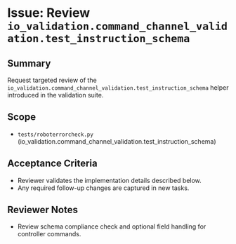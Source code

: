 # Issue: Review `io_validation.command_channel_validation.test_instruction_schema`

## Summary
Request targeted review of the `io_validation.command_channel_validation.test_instruction_schema` helper introduced in the validation suite.

## Scope
- `tests/roboterrorcheck.py` (io_validation.command_channel_validation.test_instruction_schema)

## Acceptance Criteria
- Reviewer validates the implementation details described below.
- Any required follow-up changes are captured in new tasks.

## Reviewer Notes
- Review schema compliance check and optional field handling for controller commands.
